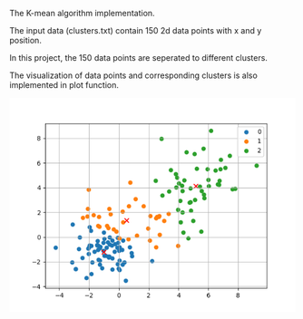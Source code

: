 The K-mean algorithm implementation. 

The input data (clusters.txt) contain 150 2d data points with x and y position.

In this project, the 150 data points are seperated to different clusters.

The visualization of data points and corresponding clusters is also implemented in plot function.

![alt text](https://github.com/minhsueh/ml_algo/blob/master/K-mean/Kmean_1.png)

